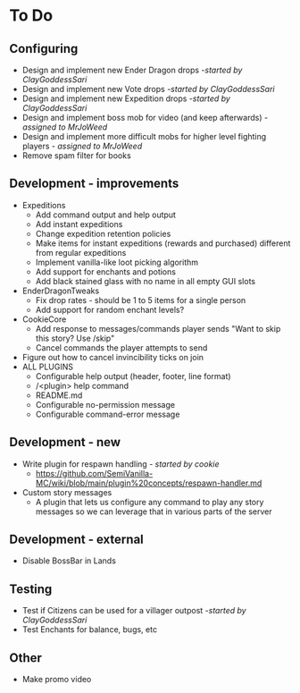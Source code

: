 # To Do

## Configuring

- Design and implement new Ender Dragon drops _-started by ClayGoddessSari_
- Design and implement new Vote drops _-started by ClayGoddessSari_
- Design and implement new Expedition drops _-started by ClayGoddessSari_
- Design and implement boss mob for video (and keep afterwards) _- assigned to MrJoWeed_
- Design and implement more difficult mobs for higher level fighting players _- assigned to MrJoWeed_
- Remove spam filter for books

## Development - improvements

- Expeditions
    - Add command output and help output
    - Add instant expeditions
    - Change expedition retention policies
    - Make items for instant expeditions (rewards and purchased) different from regular expeditions
    - Implement vanilla-like loot picking algorithm
    - Add support for enchants and potions
    - Add black stained glass with no name in all empty GUI slots
- EnderDragonTweaks
    - Fix drop rates - should be 1 to 5 items for a single person
    - Add support for random enchant levels?
- CookieCore
    - Add response to messages/commands player sends "Want to skip this story? Use /skip"
    - Cancel commands the player attempts to send
- Figure out how to cancel invincibility ticks on join
- ALL PLUGINS
    - Configurable help output (header, footer, line format)
    - /\<plugin\> help command
    - README.md
    - Configurable no-permission message
    - Configurable command-error message

## Development - new

- Write plugin for respawn handling _- started by cookie_
    - https://github.com/SemiVanilla-MC/wiki/blob/main/plugin%20concepts/respawn-handler.md
- Custom story messages
    - A plugin that lets us configure any command to play any story messages so we can leverage that in various parts of the server

## Development - external

- Disable BossBar in Lands

## Testing

- Test if Citizens can be used for a villager outpost _-started by ClayGoddessSari_
- Test Enchants for balance, bugs, etc

## Other

- Make promo video

